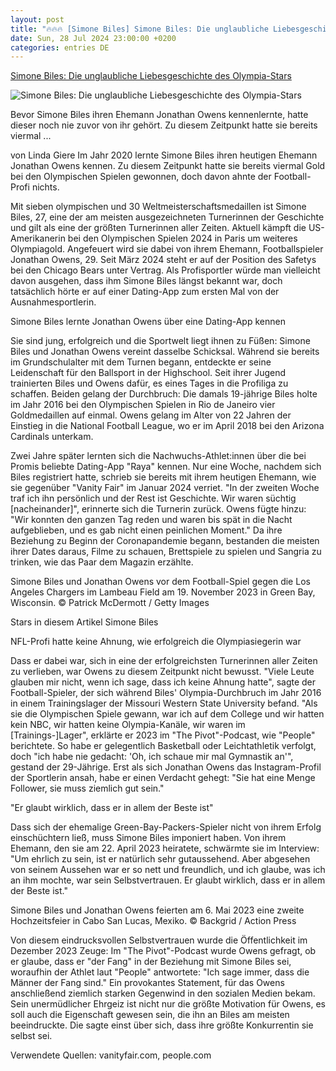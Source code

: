 ```yaml
---
layout: post
title: "🔥🔥🔥 [Simone Biles] Simone Biles: Die unglaubliche Liebesgeschichte des Olympia-Stars"
date: Sun, 28 Jul 2024 23:00:00 +0200
categories: entries DE
---
```

[Simone Biles: Die unglaubliche Liebesgeschichte des Olympia-Stars](https://www.gala.de/stars/news/simone-biles--die-unglaubliche-liebesgeschichte-des-olympia-stars-24148054.html)

![Simone Biles: Die unglaubliche Liebesgeschichte des Olympia-Stars](https://image.gala.de/24148128/t/BC/v3/w1440/r1.7778/-/jonathan-owens-kuesst-simone-biles-ig.jpg)

Bevor Simone Biles ihren Ehemann Jonathan Owens kennenlernte, hatte dieser noch nie zuvor von ihr gehört. Zu diesem Zeitpunkt hatte sie bereits viermal ...

von Linda Giere Im Jahr 2020 lernte Simone Biles ihren heutigen Ehemann Jonathan Owens kennen. Zu diesem Zeitpunkt hatte sie bereits viermal Gold bei den Olympischen Spielen gewonnen, doch davon ahnte der Football-Profi nichts.

Mit sieben olympischen und 30 Weltmeisterschaftsmedaillen ist Simone Biles, 27, eine der am meisten ausgezeichneten Turnerinnen der Geschichte und gilt als eine der größten Turnerinnen aller Zeiten. Aktuell kämpft die US-Amerikanerin bei den Olympischen Spielen 2024 in Paris um weiteres Olympiagold. Angefeuert wird sie dabei von ihrem Ehemann, Footballspieler Jonathan Owens, 29. Seit März 2024 steht er auf der Position des Safetys bei den Chicago Bears unter Vertrag. Als Profisportler würde man vielleicht davon ausgehen, dass ihm Simone Biles längst bekannt war, doch tatsächlich hörte er auf einer Dating-App zum ersten Mal von der Ausnahmesportlerin.

Simone Biles lernte Jonathan Owens über eine Dating-App kennen

Sie sind jung, erfolgreich und die Sportwelt liegt ihnen zu Füßen: Simone Biles und Jonathan Owens vereint dasselbe Schicksal. Während sie bereits im Grundschulalter mit dem Turnen begann, entdeckte er seine Leidenschaft für den Ballsport in der Highschool. Seit ihrer Jugend trainierten Biles und Owens dafür, es eines Tages in die Profiliga zu schaffen. Beiden gelang der Durchbruch: Die damals 19-jährige Biles holte im Jahr 2016 bei den Olympischen Spielen in Rio de Janeiro vier Goldmedaillen auf einmal. Owens gelang im Alter von 22 Jahren der Einstieg in die National Football League, wo er im April 2018 bei den Arizona Cardinals unterkam.

Zwei Jahre später lernten sich die Nachwuchs-Athlet:innen über die bei Promis beliebte Dating-App "Raya" kennen. Nur eine Woche, nachdem sich Biles registriert hatte, schrieb sie bereits mit ihrem heutigen Ehemann, wie sie gegenüber "Vanity Fair" im Januar 2024 verriet. "In der zweiten Woche traf ich ihn persönlich und der Rest ist Geschichte. Wir waren süchtig [nacheinander]", erinnerte sich die Turnerin zurück. Owens fügte hinzu: "Wir konnten den ganzen Tag reden und waren bis spät in die Nacht aufgeblieben, und es gab nicht einen peinlichen Moment." Da ihre Beziehung zu Beginn der Coronapandemie begann, bestanden die meisten ihrer Dates daraus, Filme zu schauen, Brettspiele zu spielen und Sangria zu trinken, wie das Paar dem Magazin erzählte.

Simone Biles und Jonathan Owens vor dem Football-Spiel gegen die Los Angeles Chargers im Lambeau Field am 19. November 2023 in Green Bay, Wisconsin. © Patrick McDermott / Getty Images

Stars in diesem Artikel Simone Biles

NFL-Profi hatte keine Ahnung, wie erfolgreich die Olympiasiegerin war

Dass er dabei war, sich in eine der erfolgreichsten Turnerinnen aller Zeiten zu verlieben, war Owens zu diesem Zeitpunkt nicht bewusst. "Viele Leute glauben mir nicht, wenn ich sage, dass ich keine Ahnung hatte", sagte der Football-Spieler, der sich während Biles' Olympia-Durchbruch im Jahr 2016 in einem Trainingslager der Missouri Western State University befand. "Als sie die Olympischen Spiele gewann, war ich auf dem College und wir hatten kein NBC, wir hatten keine Olympia-Kanäle, wir waren im [Trainings-]Lager", erklärte er 2023 im "The Pivot"-Podcast, wie "People" berichtete. So habe er gelegentlich Basketball oder Leichtathletik verfolgt, doch "ich habe nie gedacht: 'Oh, ich schaue mir mal Gymnastik an'", gestand der 29-Jährige. Erst als sich Jonathan Owens das Instagram-Profil der Sportlerin ansah, habe er einen Verdacht gehegt: "Sie hat eine Menge Follower, sie muss ziemlich gut sein."

"Er glaubt wirklich, dass er in allem der Beste ist"

Dass sich der ehemalige Green-Bay-Packers-Spieler nicht von ihrem Erfolg einschüchtern ließ, muss Simone Biles imponiert haben. Von ihrem Ehemann, den sie am 22. April 2023 heiratete, schwärmte sie im Interview: "Um ehrlich zu sein, ist er natürlich sehr gutaussehend. Aber abgesehen von seinem Aussehen war er so nett und freundlich, und ich glaube, was ich an ihm mochte, war sein Selbstvertrauen. Er glaubt wirklich, dass er in allem der Beste ist."

Simone Biles und Jonathan Owens feierten am 6. Mai 2023 eine zweite Hochzeitsfeier in Cabo San Lucas, Mexiko. © Backgrid / Action Press

Von diesem eindrucksvollen Selbstvertrauen wurde die Öffentlichkeit im Dezember 2023 Zeuge: Im "The Pivot"-Podcast wurde Owens gefragt, ob er glaube, dass er "der Fang" in der Beziehung mit Simone Biles sei, woraufhin der Athlet laut "People" antwortete: "Ich sage immer, dass die Männer der Fang sind." Ein provokantes Statement, für das Owens anschließend ziemlich starken Gegenwind in den sozialen Medien bekam. Sein unermüdlicher Ehrgeiz ist nicht nur die größte Motivation für Owens, es soll auch die Eigenschaft gewesen sein, die ihn an Biles am meisten beeindruckte. Die sagte einst über sich, dass ihre größte Konkurrentin sie selbst sei.

Verwendete Quellen: vanityfair.com, people.com

